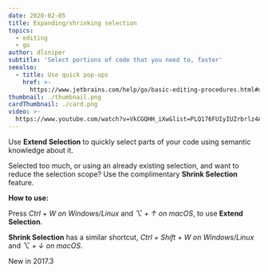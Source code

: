 ```yaml
---
date: 2020-02-05
title: Expanding/shrinking selection
topics:
  - editing
  - go
author: dlsniper
subtitle: 'Select portions of code that you need to, faster'
seealso:
  - title: Use quick pop-ups
    href: >-
      https://www.jetbrains.com/help/go/basic-editing-procedures.html#quick_popups
thumbnail: ./thumbnail.png
cardThumbnail: ./card.png
video: >-
  https://www.youtube.com/watch?v=VkCGQHH_iXw&list=PLQ176FUIyIUZrbrlz4AY1V8VzBJKZyVlW&index=46
---
```

Use **Extend Selection** to quickly select parts of your code using semantic knowledge about it.

Selected too much, or using an already existing selection, and want to reduce the selection scope? Use the complimentary **Shrink Selection** feature.

**How to use:**

Press _Ctrl + W on Windows/Linux_ and _⌥ + ↑ on macOS_, to use **Extend Selection**.

**Shrink Selection** has a similar shortcut, _Ctrl + Shift + W on Windows/Linux_ and _⌥ + ↓ on macOS_.

<span class="tag is-rounded">New in 2017.3</span>
